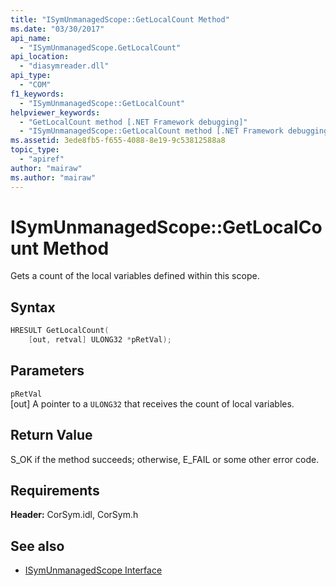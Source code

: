 ```yaml
---
title: "ISymUnmanagedScope::GetLocalCount Method"
ms.date: "03/30/2017"
api_name: 
  - "ISymUnmanagedScope.GetLocalCount"
api_location: 
  - "diasymreader.dll"
api_type: 
  - "COM"
f1_keywords: 
  - "ISymUnmanagedScope::GetLocalCount"
helpviewer_keywords: 
  - "GetLocalCount method [.NET Framework debugging]"
  - "ISymUnmanagedScope::GetLocalCount method [.NET Framework debugging]"
ms.assetid: 3ede8fb5-f655-4088-8e19-9c53812588a8
topic_type: 
  - "apiref"
author: "mairaw"
ms.author: "mairaw"
---
```

# ISymUnmanagedScope::GetLocalCount Method
Gets a count of the local variables defined within this scope.  
  
## Syntax  
  
```cpp  
HRESULT GetLocalCount(  
    [out, retval] ULONG32 *pRetVal);  
```  
  
## Parameters  
 `pRetVal`  
 [out] A pointer to a `ULONG32` that receives the count of local variables.  
  
## Return Value  
 S_OK if the method succeeds; otherwise, E_FAIL or some other error code.  
  
## Requirements  
 **Header:** CorSym.idl, CorSym.h  
  
## See also

- [ISymUnmanagedScope Interface](../../../../docs/framework/unmanaged-api/diagnostics/isymunmanagedscope-interface.md)
